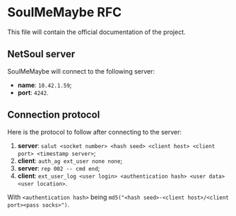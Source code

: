 # SoulMeMaybe RFC

This file will contain the official documentation of the project.

## NetSoul server

SoulMeMaybe will connect to the following server:

* **name**: `10.42.1.59`;
* **port**: `4242`.

## Connection protocol

Here is the protocol to follow after connecting to the server:

1. **server**: `salut <socket number> <hash seed> <client host> <client port> <timestamp server>`;
2. **client**: `auth_ag ext_user none none`;
3. **server**: `rep 002 -- cmd end`;
4. **client**: `ext_user_log <user login> <authentication hash> <user data> <user location>`.

With `<authentication hash>` being `md5("<hash seed>-<client host>/<client port><pass socks>")`.
